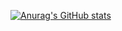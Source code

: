[![Anurag's GitHub stats](https://github-readme-stats.vercel.app/api?username=boiled-music)](https://github.com/anuraghazra/github-readme-stats)
